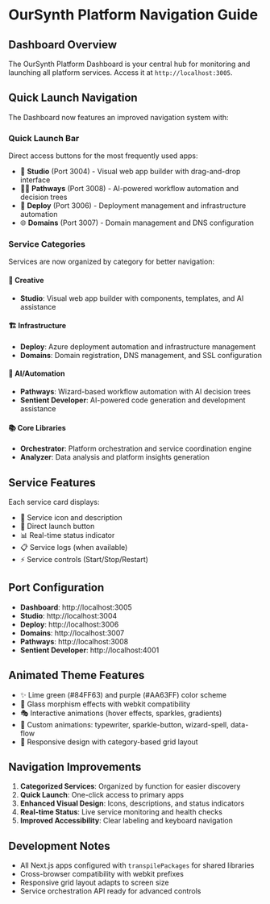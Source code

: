 # OurSynth Platform Navigation Guide

## Dashboard Overview
The OurSynth Platform Dashboard is your central hub for monitoring and launching all platform services. Access it at `http://localhost:3005`.

## Quick Launch Navigation
The Dashboard now features an improved navigation system with:

### Quick Launch Bar
Direct access buttons for the most frequently used apps:
- 🎨 **Studio** (Port 3004) - Visual web app builder with drag-and-drop interface
- 🧙‍♂️ **Pathways** (Port 3008) - AI-powered workflow automation and decision trees  
- 🚀 **Deploy** (Port 3006) - Deployment management and infrastructure automation
- 🌐 **Domains** (Port 3007) - Domain management and DNS configuration

### Service Categories
Services are now organized by category for better navigation:

#### 🎨 Creative
- **Studio**: Visual web app builder with components, templates, and AI assistance

#### 🏗️ Infrastructure  
- **Deploy**: Azure deployment automation and infrastructure management
- **Domains**: Domain registration, DNS management, and SSL configuration

#### 🤖 AI/Automation
- **Pathways**: Wizard-based workflow automation with AI decision trees
- **Sentient Developer**: AI-powered code generation and development assistance

#### 📚 Core Libraries
- **Orchestrator**: Platform orchestration and service coordination engine
- **Analyzer**: Data analysis and platform insights generation

## Service Features
Each service card displays:
- 📱 Service icon and description
- 🔗 Direct launch button
- 📊 Real-time status indicator
- 📋 Service logs (when available)
- ⚡ Service controls (Start/Stop/Restart)

## Port Configuration
- **Dashboard**: http://localhost:3005
- **Studio**: http://localhost:3004  
- **Deploy**: http://localhost:3006
- **Domains**: http://localhost:3007
- **Pathways**: http://localhost:3008
- **Sentient Developer**: http://localhost:4001

## Animated Theme Features
- ✨ Lime green (#84FF63) and purple (#AA63FF) color scheme
- 🌊 Glass morphism effects with webkit compatibility
- 🎭 Interactive animations (hover effects, sparkles, gradients)
- 🎨 Custom animations: typewriter, sparkle-button, wizard-spell, data-flow
- 📱 Responsive design with category-based grid layout

## Navigation Improvements
1. **Categorized Services**: Organized by function for easier discovery
2. **Quick Launch**: One-click access to primary apps
3. **Enhanced Visual Design**: Icons, descriptions, and status indicators
4. **Real-time Status**: Live service monitoring and health checks
5. **Improved Accessibility**: Clear labeling and keyboard navigation

## Development Notes
- All Next.js apps configured with `transpilePackages` for shared libraries
- Cross-browser compatibility with webkit prefixes
- Responsive grid layout adapts to screen size
- Service orchestration API ready for advanced controls
